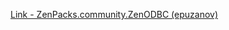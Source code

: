 [Link - ZenPacks.community.ZenODBC (epuzanov)](https://github.com/epuzanov/ZenPacks.community.ZenODBC)
